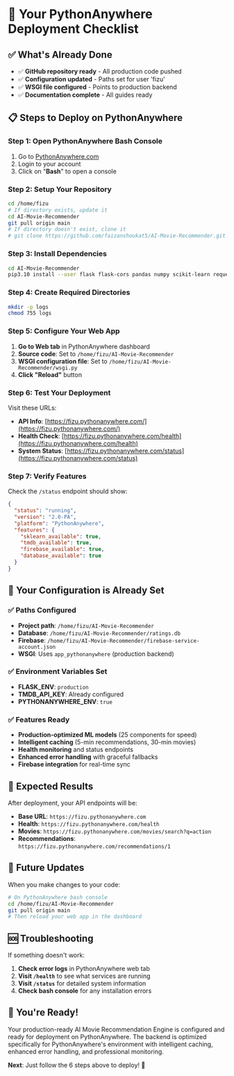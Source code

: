 # 🚀 Your PythonAnywhere Deployment Checklist

## ✅ **What's Already Done**
- ✅ **GitHub repository ready** - All production code pushed
- ✅ **Configuration updated** - Paths set for user 'fizu'
- ✅ **WSGI file configured** - Points to production backend
- ✅ **Documentation complete** - All guides ready

## 📋 **Steps to Deploy on PythonAnywhere**

### **Step 1: Open PythonAnywhere Bash Console**
1. Go to [PythonAnywhere.com](https://www.pythonanywhere.com)
2. Login to your account
3. Click on "**Bash**" to open a console

### **Step 2: Setup Your Repository**
```bash
cd /home/fizu
# If directory exists, update it
cd AI-Movie-Recommender
git pull origin main
# If directory doesn't exist, clone it
# git clone https://github.com/faizanshoukat5/AI-Movie-Recommender.git AI-Movie-Recommender
```

### **Step 3: Install Dependencies**
```bash
cd AI-Movie-Recommender
pip3.10 install --user flask flask-cors pandas numpy scikit-learn requests firebase-admin
```

### **Step 4: Create Required Directories**
```bash
mkdir -p logs
chmod 755 logs
```

### **Step 5: Configure Your Web App**
1. **Go to Web tab** in PythonAnywhere dashboard
2. **Source code**: Set to `/home/fizu/AI-Movie-Recommender`
3. **WSGI configuration file**: Set to `/home/fizu/AI-Movie-Recommender/wsgi.py`
4. **Click "Reload"** button

### **Step 6: Test Your Deployment**
Visit these URLs:
- **API Info**: [https://fizu.pythonanywhere.com/](https://fizu.pythonanywhere.com/)
- **Health Check**: [https://fizu.pythonanywhere.com/health](https://fizu.pythonanywhere.com/health)
- **System Status**: [https://fizu.pythonanywhere.com/status](https://fizu.pythonanywhere.com/status)

### **Step 7: Verify Features**
Check the `/status` endpoint should show:
```json
{
  "status": "running",
  "version": "2.0-PA",
  "platform": "PythonAnywhere",
  "features": {
    "sklearn_available": true,
    "tmdb_available": true,
    "firebase_available": true,
    "database_available": true
  }
}
```

## 🔧 **Your Configuration is Already Set**

### **✅ Paths Configured**
- **Project path**: `/home/fizu/AI-Movie-Recommender`
- **Database**: `/home/fizu/AI-Movie-Recommender/ratings.db`
- **Firebase**: `/home/fizu/AI-Movie-Recommender/firebase-service-account.json`
- **WSGI**: Uses `app_pythonanywhere` (production backend)

### **✅ Environment Variables Set**
- **FLASK_ENV**: `production`
- **TMDB_API_KEY**: Already configured
- **PYTHONANYWHERE_ENV**: `true`

### **✅ Features Ready**
- **Production-optimized ML models** (25 components for speed)
- **Intelligent caching** (5-min recommendations, 30-min movies)
- **Health monitoring** and status endpoints
- **Enhanced error handling** with graceful fallbacks
- **Firebase integration** for real-time sync

## 🎯 **Expected Results**

After deployment, your API endpoints will be:
- **Base URL**: `https://fizu.pythonanywhere.com`
- **Health**: `https://fizu.pythonanywhere.com/health`
- **Movies**: `https://fizu.pythonanywhere.com/movies/search?q=action`
- **Recommendations**: `https://fizu.pythonanywhere.com/recommendations/1`

## 🔄 **Future Updates**

When you make changes to your code:
```bash
# On PythonAnywhere bash console
cd /home/fizu/AI-Movie-Recommender
git pull origin main
# Then reload your web app in the dashboard
```

## 🆘 **Troubleshooting**

If something doesn't work:
1. **Check error logs** in PythonAnywhere web tab
2. **Visit `/health`** to see what services are running
3. **Visit `/status`** for detailed system information
4. **Check bash console** for any installation errors

## 🎉 **You're Ready!**

Your production-ready AI Movie Recommendation Engine is configured and ready for deployment on PythonAnywhere. The backend is optimized specifically for PythonAnywhere's environment with intelligent caching, enhanced error handling, and professional monitoring.

**Next**: Just follow the 6 steps above to deploy! 🚀
